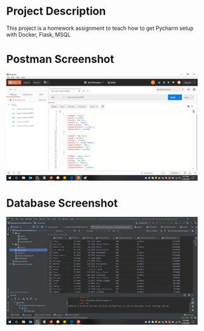 # Project Description
This project is a homework assignment to teach how to get Pycharm setup with Docker, Flask, MSQL
# Postman Screenshot
![postman request output](screenshots/StefanDeRosaPostman.png)
# Database Screenshot
![postman request output](screenshots/StefanDeRosaDatabase.png)